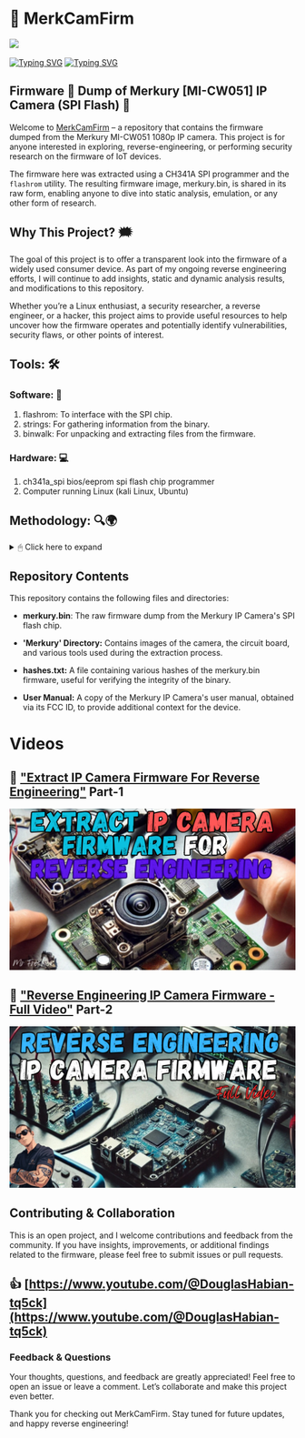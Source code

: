 # 📸 MerkCamFirm

<img src="https://capsule-render.vercel.app/api?type=waving&color=auto&height=300&section=header&text=Reverse%20Engineer&desc=IP%20Camera&animation=blinkingrender&fontSize=80" />

<a href="https://git.io/typing-svg"><img src="https://readme-typing-svg.demolab.com?font=Fira+Code&pause=1000&color=18ACF7&width=435&lines=Extract+IP+Camera+Firmware;For+Reverse+Engineering;" alt="Typing SVG" /></a>
<a href="https://git.io/typing-svg"><img src="https://readme-typing-svg.demolab.com?font=Fira+Code&pause=1000&color=F71818&width=435&lines=Extract+IP+Camera+Firmware...;For+Reverse+Engineering...;Reverse+Engineering...;IP+Camera+Firmware...;Runtime+Analysis+%26+Exploitation..." alt="Typing SVG" /></a>

## Firmware 💩 Dump of Merkury [MI-CW051] IP Camera (SPI Flash) 🔦

Welcome to [MerkCamFirm](https://github.com/DouglasFreshHabian/MerkCamFirm) – a repository that contains the firmware dumped from the Merkury MI-CW051 1080p IP camera. This project is for anyone interested in exploring, reverse-engineering, or performing security research on the firmware of IoT devices.

The firmware here was extracted using a CH341A SPI programmer and the `flashrom` utility. The resulting firmware image, merkury.bin, is shared in its raw form, enabling anyone to dive into static analysis, emulation, or any other form of research.

## Why This Project? 🗯

The goal of this project is to offer a transparent look into the firmware of a widely used consumer device. As part of my ongoing reverse engineering efforts, I will continue to add insights, static and dynamic analysis results, and modifications to this repository.

Whether you’re a Linux enthusiast, a security researcher, a reverse engineer, or a hacker, this project aims to provide useful resources to help uncover how the firmware operates and potentially identify vulnerabilities, security flaws, or other points of interest.

## Tools: 🛠

### Software: 💾
  1. flashrom:  To interface with the SPI chip.
  2. strings:   For gathering information from the binary.
  3. binwalk:   For unpacking and extracting files from the firmware.

### Hardware: 💻
  1. ch341a_spi bios/eeprom spi flash chip programmer
  2. Computer running Linux (kali Linux, Ubuntu)

## Methodology: 🔍🌍
<details>
  
<summary>🖱 Click here to expand</summary>

Probe for the flash chip:
```bash
   flashrom --programmer ch341a_spi
```
Read and dump the firmware:
```bash
    flashrom --programmer ch341a_spi --chip [Chip Name] --read merkury.bin
```
## Basic Analysis of the Firmware: 💻🕵️  
To gather basic strings and identify potential embedded information in the firmware before performing further analysis:
Commands:
```bash
   file merkury.bin                # Determine the file type

   binwalk merkury.bin             # Ran with no options, binwalk will scan the image and print the results to the screen

   strings -n 10 merkury.bin       # Strings will print any sequences of "human-readable" characters, that are atleast 10 characters long (-n 10)

   hexdump -C | head               # Looking for signatures in the header
```
## Unpacking the Firmware: 🔐🌐
To unpack the firmware and extract embedded files or hidden elements, I used binwalk:
```bash
   binwalk merkury.bin             # Ran with no options, binwalk will scan the image and print the results to the screen

   binwalk -E merkury.bin          # Calculates file entropy which tells us whether the firmware is encrypted or not

   binwalk -eM merkury.bin         # Extract known file types (-e), and recursively scan extracted files (-M)
```  
</details>

## Repository Contents

This repository contains the following files and directories:
     
   - **merkury.bin**: The raw firmware dump from the Merkury IP Camera's SPI flash chip.
     
   - **'Merkury' Directory:** Contains images of the camera, the circuit board, and various tools used during the extraction process.

   - **hashes.txt:** A file containing various hashes of the merkury.bin firmware, useful for verifying the integrity of the binary.

   - **User Manual:** A copy of the Merkury IP Camera's user manual, obtained via its FCC ID, to provide additional context for the device.      

# Videos



## 🔗 ["Extract IP Camera Firmware For Reverse Engineering"](https://youtu.be/P7yIM5AozEg?feature=shared)  Part-1

<img src="https://github.com/DouglasFreshHabian/MerkCamFirm/blob/main/graphics/Extract-IP-Camera-Firmware-For-Reverse-Engineering.png" alt="Thumbnail1"/>



## 🔗 ["Reverse Engineering IP Camera Firmware - Full Video"](https://youtu.be/jVe67nDcmy8?feature=shared)  Part-2

<img src="https://github.com/DouglasFreshHabian/MerkCamFirm/blob/main/graphics/Reverse-Engineering-IP-Camera-Full-Video.png?raw=true" alt="Thumbnail1"/>


## Contributing & Collaboration

This is an open project, and I welcome contributions and feedback from the community. If you have insights, improvements, or additional findings related to the firmware, please feel free to submit issues or pull requests.

## 👍 [https://www.youtube.com/@DouglasHabian-tq5ck](https://www.youtube.com/@DouglasHabian-tq5ck) 

### Feedback & Questions

Your thoughts, questions, and feedback are greatly appreciated! Feel free to open an issue or leave a comment. Let’s collaborate and make this project even better.

Thank you for checking out MerkCamFirm. Stay tuned for future updates, and happy reverse engineering!






<!-- dfresh@tutanota.com Fresh Forensics, LLC 2025 -->


